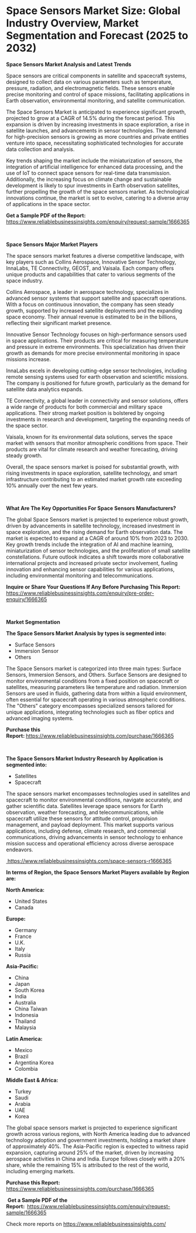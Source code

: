 <p><h1>Space Sensors Market Size: Global Industry Overview, Market Segmentation and Forecast (2025 to 2032)</h1></p><p><strong>Space Sensors Market Analysis and Latest Trends</strong></p>
<p><p>Space sensors are critical components in satellite and spacecraft systems, designed to collect data on various parameters such as temperature, pressure, radiation, and electromagnetic fields. These sensors enable precise monitoring and control of space missions, facilitating applications in Earth observation, environmental monitoring, and satellite communication.</p><p>The Space Sensors Market is anticipated to experience significant growth, projected to grow at a CAGR of 14.5% during the forecast period. This expansion is driven by increasing investments in space exploration, a rise in satellite launches, and advancements in sensor technologies. The demand for high-precision sensors is growing as more countries and private entities venture into space, necessitating sophisticated technologies for accurate data collection and analysis.</p><p>Key trends shaping the market include the miniaturization of sensors, the integration of artificial intelligence for enhanced data processing, and the use of IoT to connect space sensors for real-time data transmission. Additionally, the increasing focus on climate change and sustainable development is likely to spur investments in Earth observation satellites, further propelling the growth of the space sensors market. As technological innovations continue, the market is set to evolve, catering to a diverse array of applications in the space sector.</p></p>
<p><strong>Get a Sample PDF of the Report:&nbsp;</strong> <a href="https://www.reliablebusinessinsights.com/enquiry/request-sample/1666365?utm_campaign=3133&utm_medium=2&utm_source=Github&utm_content=ia&utm_term=06042025&utm_id=space-sensors">https://www.reliablebusinessinsights.com/enquiry/request-sample/1666365</a></p>
<p>&nbsp;</p>
<p><strong>Space Sensors Major Market Players</strong></p>
<p><p>The space sensors market features a diverse competitive landscape, with key players such as Collins Aerospace, Innovative Sensor Technology, InnaLabs, TE Connectivity, GEOST, and Vaisala. Each company offers unique products and capabilities that cater to various segments of the space industry.</p><p>Collins Aerospace, a leader in aerospace technology, specializes in advanced sensor systems that support satellite and spacecraft operations. With a focus on continuous innovation, the company has seen steady growth, supported by increased satellite deployments and the expanding space economy. Their annual revenue is estimated to be in the billions, reflecting their significant market presence.</p><p>Innovative Sensor Technology focuses on high-performance sensors used in space applications. Their products are critical for measuring temperature and pressure in extreme environments. This specialization has driven their growth as demands for more precise environmental monitoring in space missions increase.</p><p>InnaLabs excels in developing cutting-edge sensor technologies, including remote sensing systems used for earth observation and scientific missions. The company is positioned for future growth, particularly as the demand for satellite data analytics expands. </p><p>TE Connectivity, a global leader in connectivity and sensor solutions, offers a wide range of products for both commercial and military space applications. Their strong market position is bolstered by ongoing investments in research and development, targeting the expanding needs of the space sector.</p><p>Vaisala, known for its environmental data solutions, serves the space market with sensors that monitor atmospheric conditions from space. Their products are vital for climate research and weather forecasting, driving steady growth.</p><p>Overall, the space sensors market is poised for substantial growth, with rising investments in space exploration, satellite technology, and smart infrastructure contributing to an estimated market growth rate exceeding 10% annually over the next few years.</p></p>
<p>&nbsp;</p>
<p><strong>What Are The Key Opportunities For Space Sensors Manufacturers?</strong></p>
<p><p>The global Space Sensors market is projected to experience robust growth, driven by advancements in satellite technology, increased investment in space exploration, and the rising demand for Earth observation data. The market is expected to expand at a CAGR of around 10% from 2023 to 2030. Key growth trends include the integration of AI and machine learning, miniaturization of sensor technologies, and the proliferation of small satellite constellations. Future outlook indicates a shift towards more collaborative international projects and increased private sector involvement, fueling innovation and enhancing sensor capabilities for various applications, including environmental monitoring and telecommunications.</p></p>
<p><strong>Inquire or Share Your Questions If Any Before Purchasing This Report:</strong> <a href="https://www.reliablebusinessinsights.com/enquiry/pre-order-enquiry/1666365?utm_campaign=3133&utm_medium=2&utm_source=Github&utm_content=ia&utm_term=06042025&utm_id=space-sensors">https://www.reliablebusinessinsights.com/enquiry/pre-order-enquiry/1666365</a></p>
<p>&nbsp;</p>
<p><strong>Market Segmentation</strong></p>
<p><strong>The Space Sensors Market Analysis by types is segmented into:</strong></p>
<p><ul><li>Surface Sensors</li><li>Immersion Sensor</li><li>Others</li></ul></p>
<p><p>The Space Sensors market is categorized into three main types: Surface Sensors, Immersion Sensors, and Others. Surface Sensors are designed to monitor environmental conditions from a fixed position on spacecraft or satellites, measuring parameters like temperature and radiation. Immersion Sensors are used in fluids, gathering data from within a liquid environment, often essential for spacecraft operating in various atmospheric conditions. The "Others" category encompasses specialized sensors tailored for unique applications, integrating technologies such as fiber optics and advanced imaging systems.</p></p>
<p><strong>Purchase this Report:&nbsp;</strong><a href="https://www.reliablebusinessinsights.com/purchase/1666365?utm_campaign=3133&utm_medium=2&utm_source=Github&utm_content=ia&utm_term=06042025&utm_id=space-sensors">https://www.reliablebusinessinsights.com/purchase/1666365</a></p>
<p>&nbsp;</p>
<p><strong>The Space Sensors Market Industry Research by Application is segmented into:</strong></p>
<p><ul><li>Satellites</li><li>Spacecraft</li></ul></p>
<p><p>The space sensors market encompasses technologies used in satellites and spacecraft to monitor environmental conditions, navigate accurately, and gather scientific data. Satellites leverage space sensors for Earth observation, weather forecasting, and telecommunications, while spacecraft utilize these sensors for attitude control, propulsion management, and payload deployment. This market supports various applications, including defense, climate research, and commercial communications, driving advancements in sensor technology to enhance mission success and operational efficiency across diverse aerospace endeavors.</p></p>
<p><a href="https://www.reliablebusinessinsights.com/space-sensors-r1666365?utm_campaign=3133&utm_medium=2&utm_source=Github&utm_content=ia&utm_term=06042025&utm_id=space-sensors">&nbsp;https://www.reliablebusinessinsights.com/space-sensors-r1666365</a></p>
<p><strong>In terms of Region, the Space Sensors Market Players available by Region are:</strong></p>
<p>
    <p> <strong> North America: </strong>
        <ul>
            <li>United States</li>
            <li>Canada</li>
        </ul>
        </p> 
    <p> <strong> Europe: </strong>
        <ul>
            <li>Germany</li>
            <li>France</li>
            <li>U.K.</li>
            <li>Italy</li>
            <li>Russia</li>
        </ul>
        </p> 
    <p> <strong> Asia-Pacific: </strong>
        <ul>
            <li>China</li>
            <li>Japan</li>
            <li>South Korea</li>
            <li>India</li>
            <li>Australia</li>
            <li>China Taiwan</li>
            <li>Indonesia</li>
            <li>Thailand</li>
            <li>Malaysia</li>
        </ul>
        </p> 
    <p> <strong> Latin America: </strong>
        <ul>
            <li>Mexico</li>
            <li>Brazil</li>
            <li>Argentina Korea</li>
            <li>Colombia</li>
        </ul>
        </p> 
    <p> <strong> Middle East & Africa: </strong>
        <ul>
            <li>Turkey</li>
            <li>Saudi</li>
            <li>Arabia</li>
            <li>UAE</li>
            <li>Korea</li>
        </ul>
    </p>
    </p>
<p><p>The global space sensors market is projected to experience significant growth across various regions, with North America leading due to advanced technology adoption and government investments, holding a market share of approximately 40%. The Asia-Pacific region is expected to witness rapid expansion, capturing around 25% of the market, driven by increasing aerospace activities in China and India. Europe follows closely with a 20% share, while the remaining 15% is attributed to the rest of the world, including emerging markets.</p></p>
<p><strong>Purchase this Report: </strong><a href="https://www.reliablebusinessinsights.com/purchase/1666365?utm_campaign=3133&utm_medium=2&utm_source=Github&utm_content=ia&utm_term=06042025&utm_id=space-sensors">https://www.reliablebusinessinsights.com/purchase/1666365</a></p>
<p>&nbsp;<strong>Get a Sample PDF of the Report:&nbsp;&nbsp;</strong><a href="https://www.reliablebusinessinsights.com/enquiry/request-sample/1666365?utm_campaign=3133&utm_medium=2&utm_source=Github&utm_content=ia&utm_term=06042025&utm_id=space-sensors">https://www.reliablebusinessinsights.com/enquiry/request-sample/1666365</a></p>
<p><strong></strong></p>
<p>Check more reports on <a href="https://www.reliablebusinessinsights.com/?utm_campaign=3133&utm_medium=2&utm_source=Github&utm_content=ia&utm_term=06042025&utm_id=space-sensors">https://www.reliablebusinessinsights.com/</a></p>